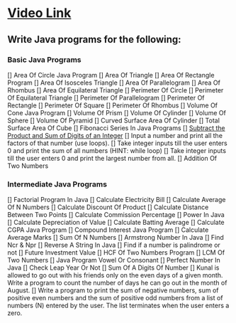 # [Video Link](https://youtu.be/ldYLYRNaucM)
## Write Java programs for the following: 

### Basic Java Programs
[] Area Of Circle Java Program
[] Area Of Triangle
[] Area Of Rectangle Program 
[] Area Of Isosceles Triangle 
[] Area Of Parallelogram
[] Area Of Rhombus
[] Area Of Equilateral Triangle
[] Perimeter Of Circle
[] Perimeter Of Equilateral Triangle
[] Perimeter Of Parallelogram
[] Perimeter Of Rectangle
[] Perimeter Of Square
[] Perimeter Of Rhombus
[] Volume Of Cone Java Program
[] Volume Of Prism
[] Volume Of Cylinder
[] Volume Of Sphere
[] Volume Of Pyramid
[] Curved Surface Area Of Cylinder
[] Total Surface Area Of Cube
[] Fibonacci Series In Java Programs
[] [Subtract the Product and Sum of Digits of an Integer](https://leetcode.com/problems/subtract-the-product-and-sum-of-digits-of-an-integer/)
[] Input a number and print all the factors of that number (use loops).
[] Take integer inputs till the user enters 0 and print the sum of all numbers
(HINT: while loop)
[] Take integer inputs till the user enters 0 and print the largest number from
all.
[] Addition Of Two Numbers

### Intermediate Java Programs
[] Factorial Program In Java
[] Calculate Electricity Bill
[] Calculate Average Of N Numbers
[] Calculate Discount Of Product
[] Calculate Distance Between Two Points 
[] Calculate Commission Percentage
[] Power In Java
[] Calculate Depreciation of Value
[] Calculate Batting Average
[] Calculate CGPA Java Program
[] Compound Interest Java Program
[] Calculate Average Marks
[] Sum Of N Numbers
[] Armstrong Number In Java
[] Find Ncr & Npr
[] Reverse A String In Java
[] Find if a number is palindrome or not 
[] Future Investment Value
[] HCF Of Two Numbers Program
[] LCM Of Two Numbers
[] Java Program Vowel Or Consonant 
[] Perfect Number In Java
[] Check Leap Year Or Not
[] Sum Of A Digits Of Number
[] Kunal is allowed to go out with his friends only on the even days of a given month. Write a program to count the number of days he can go out in the month of August.
[] Write a program to print the sum of negative numbers, sum of positive even numbers and the sum of positive odd numbers from a list of numbers (N) entered by the user. The list terminates when the user enters a zero.
